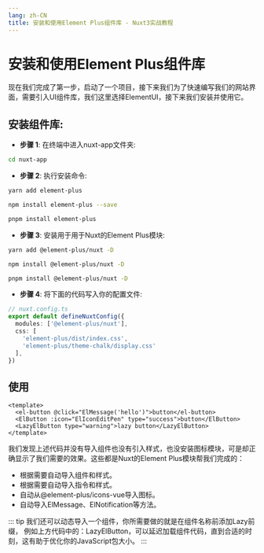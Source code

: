 ```yaml
---
lang: zh-CN
title: 安装和使用Element Plus组件库 - Nuxt3实战教程
---
```


# 安装和使用Element Plus组件库

现在我们完成了第一步，启动了一个项目，接下来我们为了快速编写我们的网站界面，需要引入UI组件库，我们这里选择ElementUI，接下来我们安装并使用它。

## 安装组件库:

- **步骤 1**: 在终端中进入nuxt-app文件夹:

```bash
cd nuxt-app
```

- **步骤 2**: 执行安装命令:

<CodeGroup>
  <CodeGroupItem title="yarn" active>

```bash
yarn add element-plus
```

  </CodeGroupItem>

  <CodeGroupItem title="npm">

```bash
npm install element-plus --save
```

  </CodeGroupItem>

  <CodeGroupItem title="pnpm">

```bash
pnpm install element-plus
```

  </CodeGroupItem>
</CodeGroup>

- **步骤 3**: 安装用于用于Nuxt的Element Plus模块:

<CodeGroup>
  <CodeGroupItem title="yarn" active>

```bash
yarn add @element-plus/nuxt -D
```

  </CodeGroupItem>

  <CodeGroupItem title="npm">

```bash
npm install @element-plus/nuxt -D
```

  </CodeGroupItem>

  <CodeGroupItem title="pnpm">

```bash
pnpm install @element-plus/nuxt -D
```

  </CodeGroupItem>
</CodeGroup>

- **步骤 4**: 将下面的代码写入你的配置文件:
```ts
// nuxt.config.ts
export default defineNuxtConfig({
  modules: ['@element-plus/nuxt'],
  css: [
    'element-plus/dist/index.css',
    'element-plus/theme-chalk/display.css'
  ],
})
```

## 使用

```vue
<template>
  <el-button @click="ElMessage('hello')">button</el-button>
  <ElButton :icon="ElIconEditPen" type="success">button</ElButton>
  <LazyElButton type="warning">lazy button</LazyElButton>
</template>
```

我们发现上述代码并没有导入组件也没有引入样式，也没安装图标模块，可是却正确显示了我们需要的效果。这些都是Nuxt的Element Plus模块帮我们完成的：

* 根据需要自动导入组件和样式。
* 根据需要自动导入指令和样式。
* 自动从@element-plus/icons-vue导入图标。
* 自动导入ElMessage、ElNotification等方法。

::: tip
我们还可以动态导入一个组件，你所需要做的就是在组件名称前添加Lazy前缀， 例如上方代码中的：LazyElButton，可以延迟加载组件代码，直到合适的时刻，这有助于优化你的JavaScript包大小。
:::
